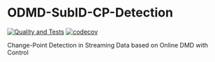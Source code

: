 # ODMD-SubID-CP-Detection
[![Quality and Tests](https://github.com/MarekWadinger/odmd-subid-cpd/actions/workflows/code-quality-tests.yml/badge.svg)](https://github.com/MarekWadinger/odmd-subid-cpd/actions/workflows/code-quality-tests.yml)
[![codecov](https://codecov.io/gh/MarekWadinger/odmd-subid-cpd/branch/main/graph/badge.svg?token=BIS0A7CF1F)](https://codecov.io/gh/MarekWadinger/odmd-subid-cpd)

Change-Point Detection in Streaming Data based on Online DMD with Control

